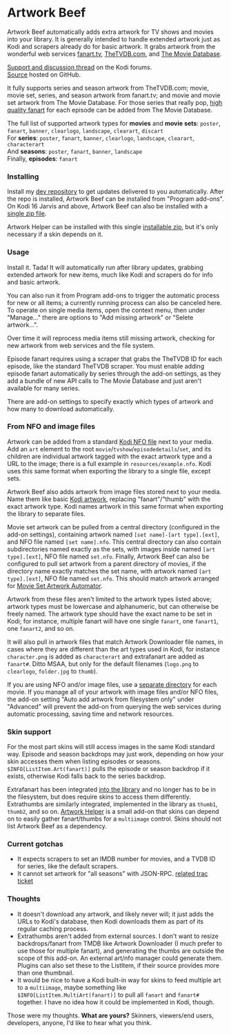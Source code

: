 # Artwork Beef

Artwork Beef automatically adds extra artwork for TV shows and movies into your library. It is generally intended to
handle extended artwork just as Kodi and scrapers already do for basic artwork. It grabs artwork from the wonderful web
services [fanart.tv], [TheTVDB.com], and [The Movie Database].

[fanart.tv]: https://fanart.tv/
[TheTVDB.com]: http://thetvdb.com/
[The Movie Database]: https://www.themoviedb.org/

[Support and discussion thread](http://forum.kodi.tv/showthread.php?tid=258886) on the Kodi forums.  
[Source](https://github.com/rmrector/script.artwork.beef) hosted on GitHub.

It fully supports series and season artwork from TheTVDB.com; movie, movie set, series,
and season artwork from fanart.tv; and movie and movie set artwork from The Movie Database.
For those series that really pop, [high quality fanart] for each episode can be
added from The Movie Database.

[high quality fanart]: http://forum.kodi.tv/showthread.php?tid=236248

The full list of supported artwork types for **movies** and **movie sets**: `poster`,
  `fanart`, `banner`, `clearlogo`, `landscape`, `clearart`, `discart`  
For **series**: `poster`, `fanart`, `banner`, `clearlogo`, `landscape`, `clearart`, `characterart`  
And **seasons**: `poster`, `fanart`, `banner`, `landscape`  
Finally, **episodes**: `fanart`

### Installing

Install my [dev repository] to get updates delivered to you automatically. After the repo is
installed, Artwork Beef can be installed from "Program add-ons". On Kodi 16 Jarvis and above,
Artwork Beef can also be installed with a [single zip file].

Artwork Helper can be installed with this single [installable zip], but it's only necessary if a
skin depends on it.

[dev repository]: https://github.com/rmrector/repository.rector.stuff/raw/master/latest/repository.rector.stuff-latest.zip
[single zip file]: https://github.com/rmrector/repository.rector.stuff/raw/master/latest/script.artwork.beef-latest.zip
[installable zip]: https://github.com/rmrector/repository.rector.stuff/raw/master/latest/script.artwork.helper-latest.zip

### Usage

Install it. Tada! It will automatically run after library updates, grabbing extended
artwork for new items, much like Kodi and scrapers do for info and basic artwork.

You can also run it from Program add-ons to trigger the automatic
process for new or all items; a currently running process can also be canceled here. To operate on single
media items, open the context menu, then under "Manage..." there are options to "Add missing artwork" or
"Selete artwork...".

Over time it will reprocess media items still missing artwork, checking for new artwork from
web services and the file system.

Episode fanart requires using a scraper that grabs the TheTVDB ID for each episode, like the standard TheTVDB scraper.
You must enable adding episode fanart automatically by series through the add-on settings, as they add a bundle of new
API calls to The Movie Database and just aren't available for many series.

There are add-on settings to specify exactly which types of artwork and how many to
download automatically.

### From NFO and image files

Artwork can be added from a standard [Kodi NFO file] next to your media. Add an `art` element to the root
`movie`/`tvshow`/`episodedetails`/`set`, and its children are individual artwork tagged with the exact artwork type and a URL
to the image; there is a full example in `resources/example.nfo`. Kodi uses this same format when exporting the library
to a single file, except sets.

Artwork Beef also adds artwork from image files stored next to your media. Name them like basic [Kodi artwork],
replacing "fanart"/"thumb" with the exact artwork type. Kodi names artwork in this same format when exporting the
library to separate files.

Movie set artwork can be pulled from a central directory (configured in the add-on settings),
containing artwork named `[set name]-[art type].[ext]`, and NFO file named `[set name].nfo`.
This central directory can also contain subdirectories named exactly as the sets, with images inside
named `[art type].[ext]`, NFO file named `set.nfo`. Finally, Artwork Beef can also
be configured to pull set artwork from a parent directory of movies, if the directory name exactly matches
the set name, with artwork named `[art type].[ext]`, NFO file named `set.nfo`. This should match artwork
arranged for [Movie Set Artwork Automator].

Artwork from these files aren't limited to the artwork types listed above; artwork types must be
lowercase and alphanumeric, but can otherwise be freely named. The artwork type should have the exact
name to be set in Kodi; for instance, multiple fanart will have one single `fanart`,
one `fanart1`, one `fanart2`, and so on.

It will also pull in artwork files that match Artwork Downloader file names, in cases where they
are different than the art types used in Kodi, for instance `character.png` is added as
`characterart` and extrafanart are added as `fanart#`. Ditto MSAA, but only for the default
filenames (`logo.png` to `clearlogo`, `folder.jpg` to `thumb`).

If you are using NFO and/or image files, use a [separate directory] for each movie.
If you manage all of your artwork with image files and/or NFO files, the add-on setting
"Auto add artwork from filesystem only" under "Advanced" will prevent the add-on from
querying the web services during automatic processing, saving time and network resources.

[Kodi NFO file]: http://kodi.wiki/view/NFO_files
[Kodi artwork]: http://kodi.wiki/view/Artwork#Naming_conventions
[Movie Set Artwork Automator]: http://forum.kodi.tv/showthread.php?tid=153502
[separate directory]: http://kodi.wiki/view/Movies_(Video_Library)

### Skin support

For the most part skins will still access images in the same Kodi standard way.
Episode and season backdrops may just work, depending on how your skin accesses them when listing
episodes or seasons. `$INFO[ListItem.Art(fanart)]` pulls the episode or season backdrop if it exists,
otherwise Kodi falls back to the series backdrop.

Extrafanart has been integrated [into the library] and no longer has to be in the filesystem,
but does require skins to access them differently. Extrathumbs are similarly integrated, implemented
in the library as `thumb1`, `thumb2`, and so on. [Artwork Helper] is a small add-on that skins can
depend on to easily gather fanart/thumbs for a `multiimage` control. Skins should not list
Artwork Beef as a dependency.

[into the library]: http://forum.kodi.tv/showthread.php?tid=236649
[Artwork Helper]: https://github.com/rmrector/script.artwork.helper

### Current gotchas

- It expects scrapers to set an IMDB number for movies, and a TVDB ID for series, like the default scrapers.
- It cannot set artwork for "all seasons" with JSON-RPC. [related trac ticket](http://trac.kodi.tv/ticket/16139)

### Thoughts

- It doesn't download any artwork, and likely never will; it just adds the URLs to Kodi's database, then Kodi
  downloads them as part of its regular caching process.
- Extrathumbs aren't added from external sources. I don't want to resize backdrops/fanart from TMDB
  like Artwork Downloader (I much prefer to use those for multiple fanart), and generating
  the thumbs are outside the scope of this add-on. An external art/nfo manager could generate them.
  Plugins can also set these to the ListItem, if their source provides more than one thumbnail.
- It would be nice to have a Kodi built-in way for skins to feed multiple art to a `multiimage`,
  maybe something like `$INFO[ListItem.MultiArt(fanart)]` to pull all `fanart` and `fanart#` together.
  I have no idea how it could be implemented in Kodi, though.

Those were my thoughts. **What are yours?** Skinners, viewers/end users, developers, anyone, I'd like
to hear what you think.
